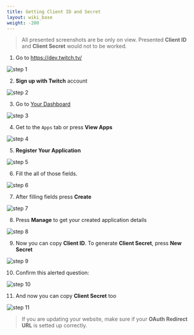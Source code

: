 ```yaml
---
title: Getting Client ID and Secret
layout: wiki_base
weight: -200
---
```

<blockquote class="alert alert-info" role="alert">
All presented screenshots are be only on view. Presented <b>Client ID</b> and <b>Client Secret</b> would not to be worked.
</blockquote>

1. Go to https://dev.twitch.tv/
<img src="https://i.imgur.com/picDuQG.png" alt="step 1" class="img-fluid"/>

2. **Sign up with Twitch** account <br/>
<img src="https://i.imgur.com/kldJHvi.png" alt="step 2" class="img-fluid"/>

3. Go to [Your Dashboard](https://dev.twitch.tv/dashboard)
<img src="https://i.imgur.com/rbT7mG7.png" alt="step 3" class="img-fluid"/>

4. Get to the `Apps` tab or press **View Apps**
<img src="https://i.imgur.com/udKATzs.png" alt="step 4" class="img-fluid"/>

5. **Register Your Application**
<img src="https://i.imgur.com/2ITNxaO.png" alt="step 5" class="img-fluid"/>

6. Fill the all of those fields.
<img src="https://i.imgur.com/picDuQG.png" alt="step 6" class="img-fluid"/>

7. After filling fields press **Create**
<img src="https://i.imgur.com/UgcD3to.png" alt="step 7" class="img-fluid"/>

8. Press **Manage** to get your created application details
<img src="https://i.imgur.com/rVhpmEF.png" alt="step 8" class="img-fluid"/>

9. Now you can copy **Client ID**. To generate **Client Secret**, press **New Secret**
<img src="https://i.imgur.com/4kJpSCf.png" alt="step 9" class="img-fluid"/>

10. Confirm this alerted question: <br />
<img src="https://i.imgur.com/HDtQsNI.png" alt="step 10" class="img-fluid"/>

11. And now you can copy **Client Secret** too
<img src="https://i.imgur.com/a8imJwm.png" alt="step 11" class="img-fluid"/>

<blockquote class="alert alert-info" role="alert">
If you are updating your website, make sure if your <b class="alert-link">OAuth Redirect URL</b> is setted up correctly.
</blockquote>